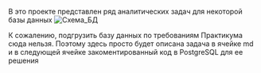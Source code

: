 В это проекте представлен ряд аналитических задач для некоторой базы данных ![Схема_БД](https://github.com/Alexey19962021/Erm_YP_test/assets/88875668/2a0f7eaa-21dd-42ec-ba7f-1310564f9155)

К сожалению, подгрузить базу данных по требованиям Практикума сюда нельзя. Поэтому здесь просто будет описана задача в ячейке md и в следующей ячейке закоментированный код в PostgreSQL для ее решения
